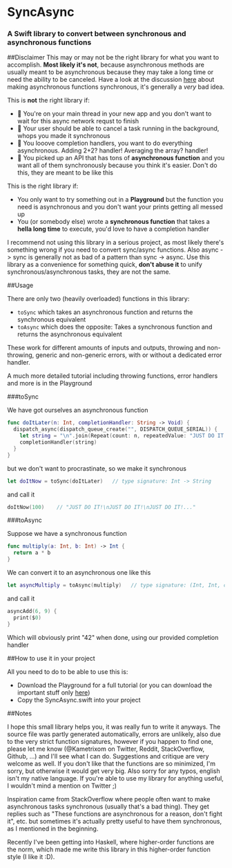 # SyncAsync
### A Swift library to convert between synchronous and asynchronous functions

##Disclaimer
This may or may not be the right library for what you want to accomplish. **Most likely it's not**, because asynchronous methods are usually meant to be asynchronous because they may take a long time or need the ability to be canceled. Have a look at the discussion [here](https://twitter.com/Kametrixom/status/636214808438829057) about making asynchronous functions synchronous, it's generally a *very* bad idea.

This is **not** the right library if:
- 🚫 You're on your main thread in your new app and you don't want to wait for this async network requst to finish
- 🚫 Your user should be able to cancel a task running in the background, whops you made it synchronous
- 🚫 You looove completion handlers, you want to do everything asynchronous. Adding 2+2? handler! Averaging the array? handler!
- 🚫 You picked up an API that has tons of **asynchronous function** and you want all of them synchronously because you think it's easier. Don't do this, they are meant to be like this

This is the right library if:
- You only want to try something out in a **Playground** but the function you need is asynchronous and you don't want your prints getting all messed up
- You (or somebody else) wrote a **synchronous function** that takes a **hella long time** to execute, you'd love to have a completion handler

I recommend not using this library in a serious project, as most likely there's something wrong if you need to convert sync/async functions. Also async -> sync is generally not as bad of a pattern than sync -> async. Use this library as a convenience for something quick, **don't abuse it** to unify synchronous/asynchronous tasks, they are not the same.

##Usage

There are only two (heavily overloaded) functions in this library:
- `toSync` which takes an asynchronous function and returns the synchronous equivalent
- `toAsync` which does the opposite: Takes a synchronous function and returns the asynchronous equivalent

These work for different amounts of inputs and outputs, throwing and non-throwing, generic and non-generic errors, with or without a dedicated error handler.

A much more detailed tutorial including throwing functions, error handlers and more is in the Playground

###toSync

We have got ourselves an asynchronous function

```swift
func doItLater(n: Int, completionHandler: String -> Void) {
  dispatch_async(dispatch_queue_create("", DISPATCH_QUEUE_SERIAL)) {
    let string = "\n".join(Repeat(count: n, repeatedValue: "JUST DO IT!"))
    completionHandler(string)
  }
}
```

but we don't want to procrastinate, so we make it synchronous

```swift
let doItNow = toSync(doItLater)   // type signature: Int -> String
```

and call it

```swift
doItNow(100)    // "JUST DO IT!\nJUST DO IT!\nJUST DO IT!..."
```

###toAsync

Suppose we have a synchronous function

```swift
func multiply(a: Int, b: Int) -> Int {
  return a * b
}
```

We can convert it to an asynchronous one like this

```swift
let asyncMultiply = toAsync(multiply)   // type signature: (Int, Int, completionHandler: Int -> ()) -> ()
```

and call it

```swift
asyncAdd(6, 9) {
  print($0)
}
```

Which will obviously print "42" when done, using our provided completion handler

##How to use it in your project

All you need to do to be able to use this is:
- Download the Playground for a full tutorial (or you can download the important stuff only [here](https://github.com/Kametrixom/SyncAsync/blob/master/SyncAsync.playground/Sources/SyncAsync.swift))
- Copy the SyncAsync.swift into your project

##Notes

I hope this small library helps you, it was really fun to write it anyways. The source file was partly generated automatically, errors are unlikely, also due to the very strict function signatures, however if you happen to find one, please let me know (@Kametrixom on Twitter, Reddit, StackOverflow, Github, ...) and I'll see what I can do. Suggestions and critique are very welcome as well. If you don't like that the functions are so minimized, I'm sorry, but otherwise it would get very big. Also sorry for any typos, english isn't my native language. If you're able to use my library for anything useful, I wouldn't mind a mention on Twitter ;)

Inspiration came from StackOverflow where people often want to make asynchronous tasks synchronous (usually that's a bad thing). They get replies such as "These functions are asynchronous for a reason, don't fight it", etc. but sometimes it's actually pretty useful to have them synchronous, as I mentioned in the beginning.

Recently I've been getting into Haskell, where higher-order functions are the norm, which made me write this library in this higher-order function style (I like it :D).
